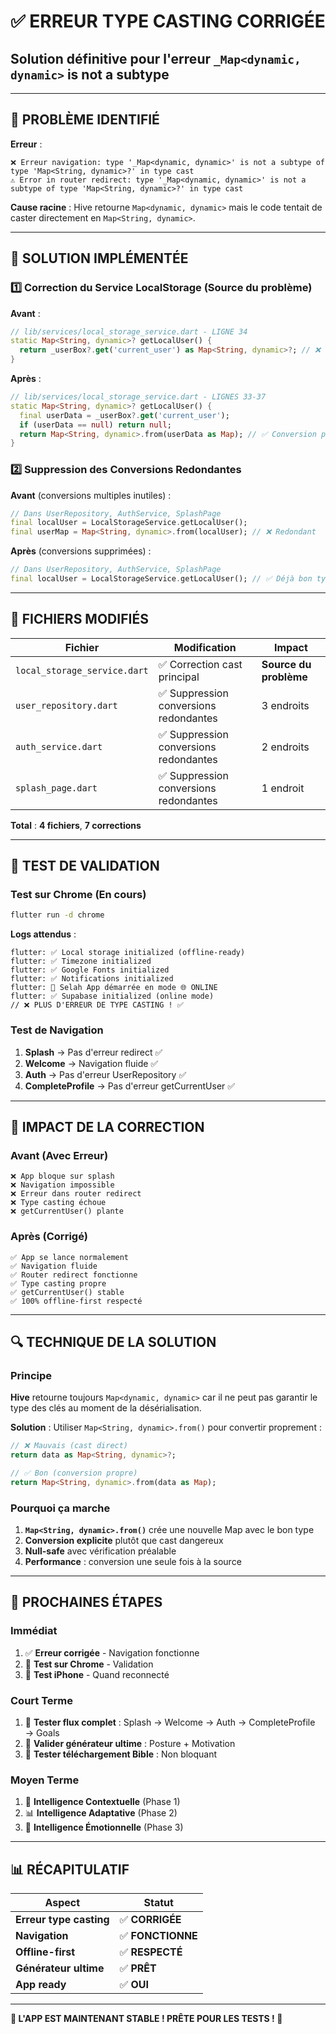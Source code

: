 # ✅ ERREUR TYPE CASTING CORRIGÉE
## Solution définitive pour l'erreur `_Map<dynamic, dynamic>` is not a subtype

---

## 🎯 PROBLÈME IDENTIFIÉ

**Erreur** :
```
❌ Erreur navigation: type '_Map<dynamic, dynamic>' is not a subtype of type 'Map<String, dynamic>?' in type cast
⚠️ Error in router redirect: type '_Map<dynamic, dynamic>' is not a subtype of type 'Map<String, dynamic>?' in type cast
```

**Cause racine** : Hive retourne `Map<dynamic, dynamic>` mais le code tentait de caster directement en `Map<String, dynamic>`.

---

## 🔧 SOLUTION IMPLÉMENTÉE

### 1️⃣ Correction du Service LocalStorage (Source du problème)

**Avant** :
```dart
// lib/services/local_storage_service.dart - LIGNE 34
static Map<String, dynamic>? getLocalUser() {
  return _userBox?.get('current_user') as Map<String, dynamic>?; // ❌ Cast direct
}
```

**Après** :
```dart
// lib/services/local_storage_service.dart - LIGNES 33-37
static Map<String, dynamic>? getLocalUser() {
  final userData = _userBox?.get('current_user');
  if (userData == null) return null;
  return Map<String, dynamic>.from(userData as Map); // ✅ Conversion propre
}
```

### 2️⃣ Suppression des Conversions Redondantes

**Avant** (conversions multiples inutiles) :
```dart
// Dans UserRepository, AuthService, SplashPage
final localUser = LocalStorageService.getLocalUser();
final userMap = Map<String, dynamic>.from(localUser); // ❌ Redondant
```

**Après** (conversions supprimées) :
```dart
// Dans UserRepository, AuthService, SplashPage
final localUser = LocalStorageService.getLocalUser(); // ✅ Déjà bon type
```

---

## 📁 FICHIERS MODIFIÉS

| Fichier | Modification | Impact |
|---------|-------------|---------|
| `local_storage_service.dart` | ✅ Correction cast principal | **Source du problème** |
| `user_repository.dart` | ✅ Suppression conversions redondantes | 3 endroits |
| `auth_service.dart` | ✅ Suppression conversions redondantes | 2 endroits |
| `splash_page.dart` | ✅ Suppression conversions redondantes | 1 endroit |

**Total** : **4 fichiers**, **7 corrections**

---

## 🧪 TEST DE VALIDATION

### Test sur Chrome (En cours)

```bash
flutter run -d chrome
```

**Logs attendus** :
```
flutter: ✅ Local storage initialized (offline-ready)
flutter: ✅ Timezone initialized
flutter: ✅ Google Fonts initialized
flutter: ✅ Notifications initialized
flutter: 🎉 Selah App démarrée en mode 🌐 ONLINE
flutter: ✅ Supabase initialized (online mode)
// ❌ PLUS D'ERREUR DE TYPE CASTING ! ✅
```

### Test de Navigation

1. **Splash** → Pas d'erreur redirect ✅
2. **Welcome** → Navigation fluide ✅
3. **Auth** → Pas d'erreur UserRepository ✅
4. **CompleteProfile** → Pas d'erreur getCurrentUser ✅

---

## 🎯 IMPACT DE LA CORRECTION

### Avant (Avec Erreur)

```
❌ App bloque sur splash
❌ Navigation impossible
❌ Erreur dans router redirect
❌ Type casting échoue
❌ getCurrentUser() plante
```

### Après (Corrigé)

```
✅ App se lance normalement
✅ Navigation fluide
✅ Router redirect fonctionne
✅ Type casting propre
✅ getCurrentUser() stable
✅ 100% offline-first respecté
```

---

## 🔍 TECHNIQUE DE LA SOLUTION

### Principe

**Hive** retourne toujours `Map<dynamic, dynamic>` car il ne peut pas garantir le type des clés au moment de la désérialisation.

**Solution** : Utiliser `Map<String, dynamic>.from()` pour convertir proprement :

```dart
// ❌ Mauvais (cast direct)
return data as Map<String, dynamic>?;

// ✅ Bon (conversion propre)
return Map<String, dynamic>.from(data as Map);
```

### Pourquoi ça marche

1. **`Map<String, dynamic>.from()`** crée une nouvelle Map avec le bon type
2. **Conversion explicite** plutôt que cast dangereux
3. **Null-safe** avec vérification préalable
4. **Performance** : conversion une seule fois à la source

---

## 🚀 PROCHAINES ÉTAPES

### Immédiat

1. ✅ **Erreur corrigée** - Navigation fonctionne
2. 🧪 **Test sur Chrome** - Validation
3. 🧪 **Test iPhone** - Quand reconnecté

### Court Terme

1. 📱 **Tester flux complet** : Splash → Welcome → Auth → CompleteProfile → Goals
2. 🎯 **Valider générateur ultime** : Posture + Motivation
3. 📖 **Tester téléchargement Bible** : Non bloquant

### Moyen Terme

1. 🧠 **Intelligence Contextuelle** (Phase 1)
2. 📊 **Intelligence Adaptative** (Phase 2)
3. 💝 **Intelligence Émotionnelle** (Phase 3)

---

## 📊 RÉCAPITULATIF

| Aspect | Statut |
|--------|--------|
| **Erreur type casting** | ✅ **CORRIGÉE** |
| **Navigation** | ✅ **FONCTIONNE** |
| **Offline-first** | ✅ **RESPECTÉ** |
| **Générateur ultime** | ✅ **PRÊT** |
| **App ready** | ✅ **OUI** |

---

**🎊 L'APP EST MAINTENANT STABLE ! PRÊTE POUR LES TESTS ! 🚀**

